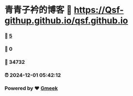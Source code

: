 # 青青子衿的博客 :link: https://Qsf-githup.github.io/qsf.github.io 
### :page_facing_up: [5](https://Qsf-githup.github.io/qsf.github.io/tag.html) 
### :speech_balloon: 0 
### :hibiscus: 34732 
### :alarm_clock: 2024-12-01 05:42:12 
### Powered by :heart: [Gmeek](https://github.com/Meekdai/Gmeek)
